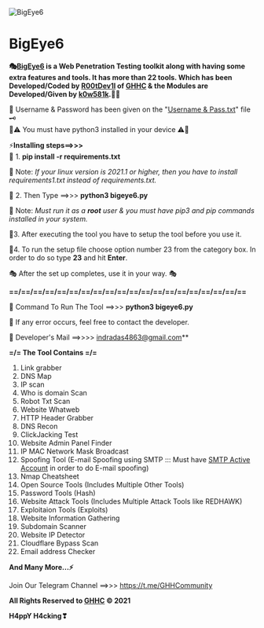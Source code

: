 ![BigEye6](https://user-images.githubusercontent.com/80751079/118937359-45e3d680-b96f-11eb-9414-8c282625dc66.png)
# BigEye6

**🎭[BigEye6](https://github.com/GHHCommunity/BigEye6) is a Web Penetration Testing toolkit along with having some extra features and tools. It has more than 22 tools. Which has been Developed/Coded by [R00tDev1l](https://www.facebook.com/indra.das.11267) of [GHHC](https://www.facebook.com/GHH.Community) &amp; the Modules are Developed/Given by **[k0w581k](https://www.facebook.com/kurais.kowshik.562)**.👨‍💻**


🔐 Username & Password has been given on the "[Username & Pass.txt](https://raw.githubusercontent.com/GHHCommunity/BigEye6/main/Username%20%26%20Pass.txt)" file 🗝\
📝⚠ You must have python3 installed in your device ⚠📝

⚡**Installing steps==>>>**\
🎯 1. **pip install -r requirements.txt**

📝 Note: _If your linux version is 2021.1 or higher, then you have to install  requirements1.txt instead of requirements.txt._

🎯 2.  Then Type ==>>> **python3 bigeye6.py**

📝 Note: _Must run it as a **root** user & you must have pip3 and pip commands installed in your system._

🎯3. After executing the tool you have to setup the tool before you use it.

🎯4. To run the setup file choose option number 23 from the category box. In order to do so type **23** and hit **Enter**.

🎭 After the set up completes, use it in your way. 🎭


**==/==/==/==/==/==/==/==/==/==/==/==/==/==/==/==/==/==/==/==**

🔐 Command To Run The Tool ==>>> **python3 bigeye6.py**



📌 If any error occurs, feel free to contact the developer.

🔗 Developer's Mail ==>>>> indradas4863@gmail.com**


**=/= The Tool Contains =/=**
1. Link grabber
2. DNS Map
3. IP scan
4. Who is domain Scan
5. Robot Txt Scan
6. Website Whatweb
7. HTTP Header Grabber
8. DNS Recon
9. ClickJacking Test
10. Website Admin Panel Finder
11. IP MAC Network Mask Broadcast
12. Spoofing Tool (E-mail Spoofing using SMTP ::: Must have [SMTP Active Account](https://app.smtp2go.com/login/) in order to do E-mail spoofing)
13. Nmap Cheatsheet
14. Open Source Tools (Includes Multiple Other Tools)
15. Password Tools (Hash)
16. Website Attack Tools (Includes Multiple Attack Tools like REDHAWK)
17. Exploitaion Tools (Exploits)
18. Website Information Gathering
19. Subdomain Scanner
20. Website IP Detector
21. Cloudflare Bypass Scan
22. Email address Checker

**And Many More...⚡**

Join Our Telegram Channel ==>>> https://t.me/GHHCommunity

**All Rights Reserved to [GHHC](https://www.facebook.com/GHH.Community) © 2021**

**H4ppY H4cking❣**
